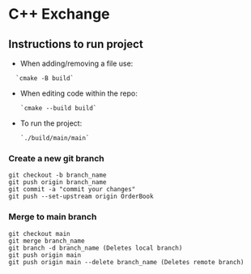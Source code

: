 # C++ Exchange

## Instructions to run project
 - When adding/removing a file use:
 ```
   `cmake -B build`
 ```
 - When editing code within the repo:<br>
    ```
    `cmake --build build`
    ```
 - To run the project:<br>
   ```
   `./build/main/main`
   ```

### Create a new git branch
```
git checkout -b branch_name
git push origin branch_name
git commit -a "commit your changes"
git push --set-upstream origin OrderBook
```

### Merge to main branch
```
git checkout main
git merge branch_name
git branch -d branch_name (Deletes local branch)
git push origin main
git push origin main --delete branch_name (Deletes remote branch)
```
